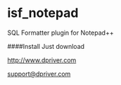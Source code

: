 isf_notepad
===========

SQL Formatter plugin for Notepad++

####Install
Just download 


http://www.dpriver.com

support@dpriver.com